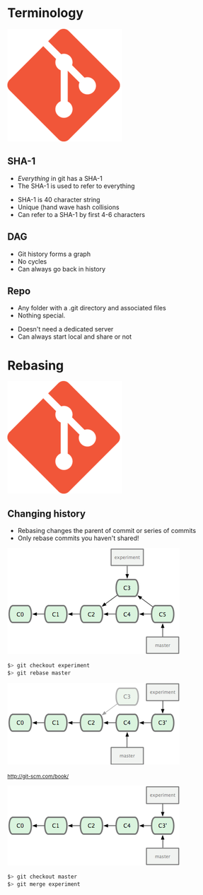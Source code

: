 # Terminology 

![Git logo](assets/git-logo.png)


## SHA-1

* <em>Everything</em> in git has a SHA-1
* The SHA-1 is used to refer to everything

<aside class="notes">
<ul>
<li>SHA-1 is 40 character string</li>
<li>Unique (hand wave hash collisions</li>
<li>Can refer to a SHA-1 by first 4-6 characters</li>
</aside>


## DAG

* Git history forms a graph
* No cycles
* Can always go back in history


## Repo

* Any folder with a .git directory and associated files
* Nothing special.

<aside class="notes">
<ul>
<li>Doesn't need a dedicated server</li>
<li>Can always start local and share or not</li>
</ul>
</aside>



# Rebasing

![Git logo](assets/git-logo.png)


## Changing history

* Rebasing changes the parent of commit or series of commits
* Only rebase commits you haven't shared!


![Before Rebase](assets/rebase-init.png)

```bash
$> git checkout experiment
$> git rebase master
```

![After Rebase](assets/rebase-final.png)

<small>http://git-scm.com/book/</small>


![Merged Rebase](assets/rebase-merged.png)

```bash
$> git checkout master
$> git merge experiment
```


